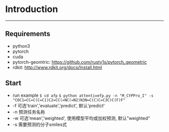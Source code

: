 # Introduction
---
## Requirements
* python3
* pytorch
* cuda
* pytorch-geomtric: https://github.com/rusty1s/pytorch_geometric
* rdkit: http://www.rdkit.org/docs/Install.html
## Start
* run example
 `$ cd afp`
 `$ python attentivefp.py -n "M_CYPPro_I" -s "COC1=CC=C(C=C1)C2=CC(=NC(=N2)N3N=C(C)C=C3C)C(F)F"`
* -f 可选'train','evaluate','predict', 默认'predict'
* -n 预测任务名称
* -w 可选'mean','weighted', 使用模型平均或加权预测, 默认"weighted"
* -s 需要预测的分子smiles式

